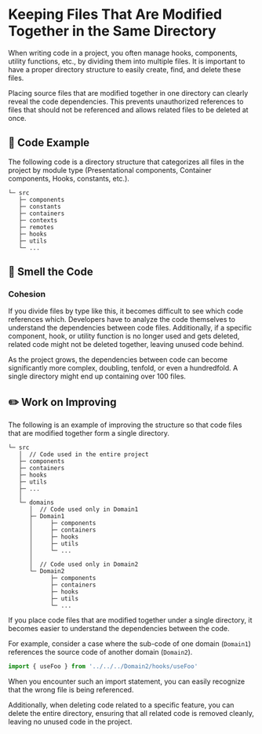 # Keeping Files That Are Modified Together in the Same Directory

<div style="margin-top: 16px">
<Badge type="info" text="Cohesion" />
</div>

When writing code in a project, you often manage hooks, components, utility functions, etc., by dividing them into multiple files. It is important to have a proper directory structure to easily create, find, and delete these files.

Placing source files that are modified together in one directory can clearly reveal the code dependencies. This prevents unauthorized references to files that should not be referenced and allows related files to be deleted at once.

## 📝 Code Example

The following code is a directory structure that categorizes all files in the project by module type (Presentational components, Container components, Hooks, constants, etc.).

```text
└─ src
   ├─ components
   ├─ constants
   ├─ containers
   ├─ contexts
   ├─ remotes
   ├─ hooks
   ├─ utils
   └─ ...
```

## 👃 Smell the Code

### Cohesion

If you divide files by type like this, it becomes difficult to see which code references which. Developers have to analyze the code themselves to understand the dependencies between code files.
Additionally, if a specific component, hook, or utility function is no longer used and gets deleted, related code might not be deleted together, leaving unused code behind.

As the project grows, the dependencies between code can become significantly more complex, doubling, tenfold, or even a hundredfold. A single directory might end up containing over 100 files.

## ✏️ Work on Improving

The following is an example of improving the structure so that code files that are modified together form a single directory.

```text
└─ src
   │  // Code used in the entire project
   ├─ components
   ├─ containers
   ├─ hooks
   ├─ utils
   ├─ ...
   │
   └─ domains
      │  // Code used only in Domain1
      ├─ Domain1
      │     ├─ components
      │     ├─ containers
      │     ├─ hooks
      │     ├─ utils
      │     └─ ...
      │
      │  // Code used only in Domain2
      └─ Domain2
            ├─ components
            ├─ containers
            ├─ hooks
            ├─ utils
            └─ ...
```

If you place code files that are modified together under a single directory, it becomes easier to understand the dependencies between the code.

For example, consider a case where the sub-code of one domain (`Domain1`) references the source code of another domain (`Domain2`).

```typescript
import { useFoo } from '../../../Domain2/hooks/useFoo'
```

When you encounter such an import statement, you can easily recognize that the wrong file is being referenced.

Additionally, when deleting code related to a specific feature, you can delete the entire directory, ensuring that all related code is removed cleanly, leaving no unused code in the project.
